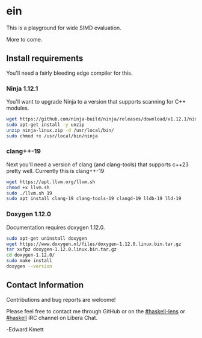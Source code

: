 # ein

This is a playground for wide SIMD evaluation.

More to come.

## Install requirements

You'll need a fairly bleeding edge compiler for this.

### Ninja 1.12.1

You'll want to upgrade Ninja to a version that supports scanning for C++ modules.


```bash
wget https://github.com/ninja-build/ninja/releases/download/v1.12.1/ninja-linux.zip
sudo apt-get install -y unzip
unzip ninja-linux.zip -d /usr/local/bin/
sudo chmod +x /usr/local/bin/ninja
```

### clang++-19

Next you'll need a version of clang (and clang-tools) that supports c++23 pretty well. Currently this is clang++-19

```bash
wget https://apt.llvm.org/llvm.sh
chmod +x llvm.sh
sudo ./llvm.sh 19
sudo apt install clang-19 clang-tools-19 clangd-19 lldb-19 lld-19
```

### Doxygen 1.12.0

Documentation requires doxygen 1.12.0.

```bash
sudo apt-get uninstall doxygen
wget https://www.doxygen.nl/files/doxygen-1.12.0.linux.bin.tar.gz
tar xvfpz doxygen-1.12.0.linux.bin.tar.gz
cd doxygen-1.12.0/
sudo make install
doxygen --version
```

## Contact Information

Contributions and bug reports are welcome!

Please feel free to contact me through GitHub or on the [\#haskell-lens](https://web.libera.chat/#haskell-lens) or [\#haskell](https://web.libera.chat/#haskell) IRC channel on Libera Chat.

-Edward Kmett
